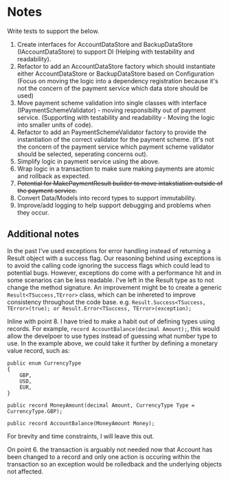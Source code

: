 # Notes

Write tests to support the below.
1. Create interfaces for AccountDataStore and BackupDataStore (IAccountDataStore) to support DI (Helping with testability and readability).
2. Refactor to add an AccountDataStore factory which should instantiate either AccountDataStore or BackupDataStore based on Configuration (Focus on moving the logic into a dependency registration because it's not the concern of the payment service which data store should be used)
3. Move payment scheme validation into single classes with interface (IPaymentSchemeValidator) - moving responsibilty out of payment service.  (Supporting with testability and readability - Moving the logic into smaller units of code).
4. Refactor to add an PaymentSchemeValidator factory to provide the instantiation of the correct validator for the payment scheme.  (it's not the concern of the payment service which payment scheme validator should be selected, seperating concerns out).
5. Simplify logic in payment service using the above.
6. Wrap logic in a transaction to make sure making payments are atomic and rollback as expected.
7. ~~Potential for MakePaymentResult builder to move intakstiation outside of the payment service.~~
8. Convert Data/Models into record types to support immutability.
9. Improve/add logging to help support debugging and problems when they occur.

## Additional notes
In the past I've used exceptions for error handling instead of returning a Result object with a success flag. 
Our reasoning behind using exceptions is to avoid the calling code ignoring the success flags which could lead to potential bugs.
However, exceptions do come with a performance hit and in some scenarios can be less readable. I've left in the Result type as to not change the method signature.
An improvement might be to create a generic `Result<TSuccess,TError>` class, which can be inhereted to improve consistency throughout the code base.
e.g. `Result.Success<TSuccess, TError>(true); or Result.Error<TSuccess, TError>(exception);`

Inline with point 8. I have tried to make a habit out of defining types using records. For example, `record AccountBalance(decimal Amount);`, this would allow the develpoer to use types instead of guessing what number type to use.
In the example above, we could take it further by defining a monetary value record, such as:
```
public enum CurrencyType
{
    GBP,
    USD,
    EUR,
}

public record MoneyAmount(decimal Amount, CurrencyType Type = CurrencyType.GBP);

public record AccountBalance(MoneyAmount Money);
```
For brevity and time constraints, I will leave this out.

On point 6. the transaction is arguably not needed now that Account has been changed to a record and only one action is occuring within the transaction so an exception would be rolledback and the underlying objects not affected.
